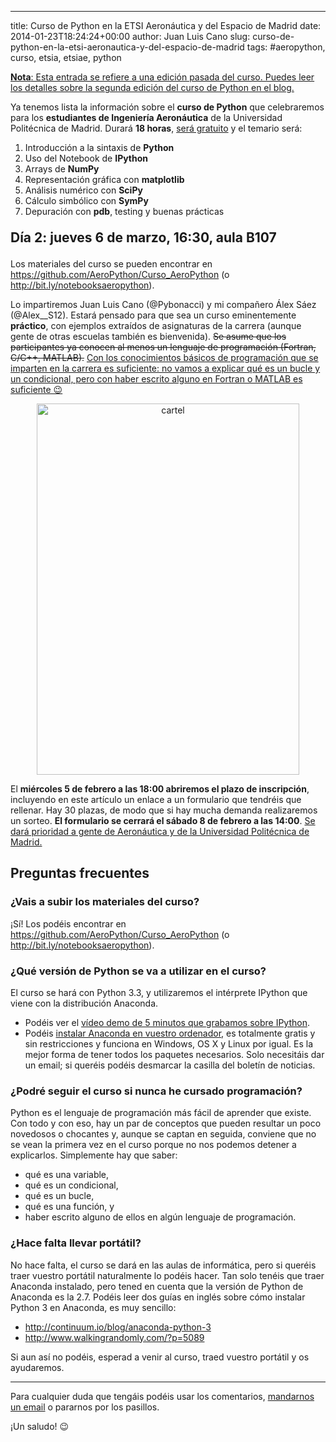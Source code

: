 ---
title: Curso de Python en la ETSI Aeronáutica y del Espacio de Madrid
date: 2014-01-23T18:24:24+00:00
author: Juan Luis Cano
slug: curso-de-python-en-la-etsi-aeronautica-y-del-espacio-de-madrid
tags: #aeropython, curso, etsia, etsiae, python

<ins datetime="2014-10-03T14:28:17+00:00"><strong>Nota</strong>: Esta entrada se refiere a una edición pasada del curso. Puedes leer los detalles sobre la <a href="http://pybonacci.org/2014/10/03/curso-de-python-en-la-etsiae-2a-edicion/" title="Curso de Python en la ETSIAE: 2ª edición">segunda edición del curso de Python</a> en el blog.</ins>

Ya tenemos lista la información sobre el **curso de Python** que celebraremos para los **estudiantes de Ingeniería Aeronáutica** de la Universidad Politécnica de Madrid. Durará **18 horas**, <ins datetime="2014-01-27T21:57:15+00:00">será gratuito</ins> y el temario será:

  1. Introducción a la sintaxis de **Python**
  2. Uso del Notebook de **IPython**
  3. Arrays de **NumPy**
  4. Representación gráfica con **matplotlib**
  5. Análisis numérico con **SciPy**
  6. Cálculo simbólico con **SymPy**
  7. Depuración con **pdb**, testing y buenas prácticas

<p style="font-size:1.5em;font-weight:bold">
  Día 2: jueves 6 de marzo, 16:30, aula B107
</p>

Los materiales del curso se pueden encontrar en <https://github.com/AeroPython/Curso_AeroPython> (o <http://bit.ly/notebooksaeropython>).

Lo impartiremos Juan Luis Cano (@Pybonacci) y mi compañero Álex Sáez (@Alex__S12). Estará pensado para que sea un curso eminentemente **práctico**, con ejemplos extraídos de asignaturas de la carrera (aunque gente de otras escuelas también es bienvenida). <del datetime="2014-01-25T15:51:02+00:00">Se asume que los participantes ya conocen al menos un lenguaje de programación (Fortran, C/C++, MATLAB).</del> <ins datetime="2014-01-25T15:51:02+00:00">Con los conocimientos básicos de programación que se imparten en la carrera es suficiente: no vamos a explicar qué es un bucle y un condicional, pero con haber escrito alguno en Fortran o MATLAB es suficiente 😉</ins>

<p style="text-align:center">
  <a href="http://new.pybonacci.org/images/2014/01/cartel1.pdf"><img class="aligncenter  wp-image-2175" alt="cartel" src="http://new.pybonacci.org/images/2014/01/cartel.jpg" width="420" height="594" srcset="https://pybonacci.org/wp-content/uploads/2014/01/cartel.jpg 2480w, https://pybonacci.org/wp-content/uploads/2014/01/cartel-212x300.jpg 212w, https://pybonacci.org/wp-content/uploads/2014/01/cartel-723x1024.jpg 723w, https://pybonacci.org/wp-content/uploads/2014/01/cartel-1200x1697.jpg 1200w" sizes="(max-width: 420px) 100vw, 420px" /></a>
</p>

El **miércoles 5 de febrero a las 18:00 abriremos el plazo de inscripción**, incluyendo en este artículo un enlace a un formulario que tendréis que rellenar. Hay 30 plazas, de modo que si hay mucha demanda realizaremos un sorteo. **El formulario se cerrará el sábado 8 de febrero a las 14:00**. <ins datetime="2014-01-28T17:03:07+00:00">Se dará prioridad a gente de Aeronáutica y de la Universidad Politécnica de Madrid.</ins>

## Preguntas frecuentes

### ¿Vais a subir los materiales del curso?

¡Sí! Los podéis encontrar en <https://github.com/AeroPython/Curso_AeroPython> (o <http://bit.ly/notebooksaeropython>).

### ¿Qué versión de Python se va a utilizar en el curso?

El curso se hará con Python 3.3, y utilizaremos el intérprete IPython que viene con la distribución Anaconda.

  * Podéis ver el [vídeo demo de 5 minutos que grabamos sobre IPython](http://youtu.be/C0D9KQdigGk).
  * Podéis [instalar Anaconda en vuestro ordenador](https://store.continuum.io/cshop/anaconda/), es totalmente gratis y sin restricciones y funciona en Windows, OS X y Linux por igual. Es la mejor forma de tener todos los paquetes necesarios. Solo necesitáis dar un email; si queréis podéis desmarcar la casilla del boletín de noticias.

### ¿Podré seguir el curso si nunca he cursado programación?

Python es el lenguaje de programación más fácil de aprender que existe. Con todo y con eso, hay un par de conceptos que pueden resultar un poco novedosos o chocantes y, aunque se captan en seguida, conviene que no se vean la primera vez en el curso porque no nos podemos detener a explicarlos. Simplemente hay que saber:

  * qué es una variable,
  * qué es un condicional,
  * qué es un bucle,
  * qué es una función, y
  * haber escrito alguno de ellos en algún lenguaje de programación.

### ¿Hace falta llevar portátil?

No hace falta, el curso se dará en las aulas de informática, pero si queréis traer vuestro portátil naturalmente lo podéis hacer. Tan solo tenéis que traer Anaconda instalado, pero tened en cuenta que la versión de Python de Anaconda es la 2.7. Podéis leer dos guías en inglés sobre cómo instalar Python 3 en Anaconda, es muy sencillo:

  * http://continuum.io/blog/anaconda-python-3
  * http://www.walkingrandomly.com/?p=5089

Si aun así no podéis, esperad a venir al curso, traed vuestro portátil y os ayudaremos.

* * *

Para cualquier duda que tengáis podéis usar los comentarios, [mandarnos un email](http://pybonacci.org/contacto/ "Contacto") o pararnos por los pasillos.

¡Un saludo! 😉